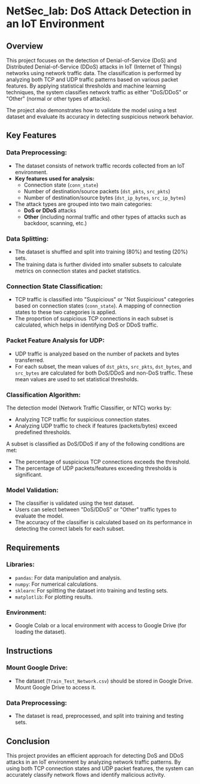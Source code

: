 # NetSec_lab: DoS Attack Detection in an IoT Environment

## Overview

This project focuses on the detection of Denial-of-Service (DoS) and Distributed Denial-of-Service (DDoS) attacks in IoT (Internet of Things) networks using network traffic data. The classification is performed by analyzing both TCP and UDP traffic patterns based on various packet features. By applying statistical thresholds and machine learning techniques, the system classifies network traffic as either "DoS/DDoS" or "Other" (normal or other types of attacks).

The project also demonstrates how to validate the model using a test dataset and evaluate its accuracy in detecting suspicious network behavior.

## Key Features

### Data Preprocessing:

- The dataset consists of network traffic records collected from an IoT environment.
- **Key features used for analysis:**
  - Connection state (`conn_state`)
  - Number of destination/source packets (`dst_pkts`, `src_pkts`)
  - Number of destination/source bytes (`dst_ip_bytes`, `src_ip_bytes`)
- The attack types are grouped into two main categories:
  - **DoS or DDoS** attacks
  - **Other** (including normal traffic and other types of attacks such as backdoor, scanning, etc.)

### Data Splitting:

- The dataset is shuffled and split into training (80%) and testing (20%) sets.
- The training data is further divided into smaller subsets to calculate metrics on connection states and packet statistics.

### Connection State Classification:

- TCP traffic is classified into "Suspicious" or "Not Suspicious" categories based on connection states (`conn_state`). A mapping of connection states to these two categories is applied.
- The proportion of suspicious TCP connections in each subset is calculated, which helps in identifying DoS or DDoS traffic.

### Packet Feature Analysis for UDP:

- UDP traffic is analyzed based on the number of packets and bytes transferred.
- For each subset, the mean values of `dst_pkts`, `src_pkts`, `dst_bytes`, and `src_bytes` are calculated for both DoS/DDoS and non-DoS traffic. These mean values are used to set statistical thresholds.

### Classification Algorithm:

The detection model (Network Traffic Classifier, or NTC) works by:
- Analyzing TCP traffic for suspicious connection states.
- Analyzing UDP traffic to check if features (packets/bytes) exceed predefined thresholds.

A subset is classified as DoS/DDoS if any of the following conditions are met:
- The percentage of suspicious TCP connections exceeds the threshold.
- The percentage of UDP packets/features exceeding thresholds is significant.

### Model Validation:

- The classifier is validated using the test dataset.
- Users can select between "DoS/DDoS" or "Other" traffic types to evaluate the model.
- The accuracy of the classifier is calculated based on its performance in detecting the correct labels for each subset.

## Requirements

### Libraries:
- `pandas`: For data manipulation and analysis.
- `numpy`: For numerical calculations.
- `sklearn`: For splitting the dataset into training and testing sets.
- `matplotlib`: For plotting results.

### Environment:
- Google Colab or a local environment with access to Google Drive (for loading the dataset).

## Instructions

### Mount Google Drive:
- The dataset (`Train_Test_Network.csv`) should be stored in Google Drive. Mount Google Drive to access it.

### Data Preprocessing:
- The dataset is read, preprocessed, and split into training and testing sets.

## Conclusion

This project provides an efficient approach for detecting DoS and DDoS attacks in an IoT environment by analyzing network traffic patterns. By using both TCP connection states and UDP packet features, the system can accurately classify network flows and identify malicious activity.
